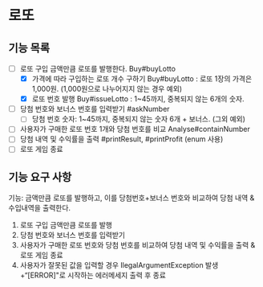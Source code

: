 # 로또
## 기능 목록
- [  ] 로또 구입 금액만큼 로또를 발행한다. Buy#buyLotto
    - [X] 가격에 따라 구입하는 로또 개수 구하기 Buy#buyLotto
      : 로또 1장의 가격은 1,000원. (1,000원으로 나누어지지 않는 경우 예외)
    - [X] 로또 번호 발행 Buy#issueLotto
      : 1~45까지, 중복되지 않는 6개의 숫자.
- [  ] 당첨 번호와 보너스 번호를 입력받기 #askNumber
    - [  ] 당첨 번호 숫자: 1~45까지, 중복되지 않는 숫자 6개 + 보너스. (그외 예외)
- [  ] 사용자가 구매한 로또 번호 1개와 당첨 번호를 비교 Analyse#containNumber
- [  ] 당첨 내역 및 수익률을 출력 #printResult, #printProfit (enum 사용)
- [  ] 로또 게임 종료

## 기능 요구 사항
기능: 금액만큼 로또를 발행하고, 이를 당첨번호+보너스 번호와 비교하여 당첨 내역 & 수입내역을 출력한다.

1. 로또 구입 금액만큼 로또를 발행
2. 당첨 번호와 보너스 번호를 입력받기
3. 사용자가 구매한 로또 번호와 당첨 번호를 비교하여 당첨 내역 및 수익률을 출력 & 로또 게임 종료
4. 사용자가 잘못된 값을 입력할 경우 IlegalArgumentException 발생
   +“[ERROR]"로 시작하는 에러메세지 출력 후 종료
